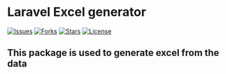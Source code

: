 # Laravel Excel generator

[![Issues](https://img.shields.io/github/issues/soodankush/excelgenerator.svg?style=plastic&logo=appveyor)](https://github.com/soodankush/excelgenerator/issues)
[![Forks](https://img.shields.io/github/forks/soodankush/excelgenerator.svg?style=plastic&logo=appveyor)](https://github.com/soodankush/excelgenerator/network/members)
[![Stars](https://img.shields.io/github/stars/soodankush/excelgenerator.svg?style=plastic&logo=appveyor)](https://github.com/soodankush/excelgenerator/stargazers)
[![License](https://img.shields.io/github/license/soodankush/excelgenerator.svg?style=plastic&logo=appveyor)](https://github.com/soodankush/excelgenerator)

## This package is used to generate excel from the data